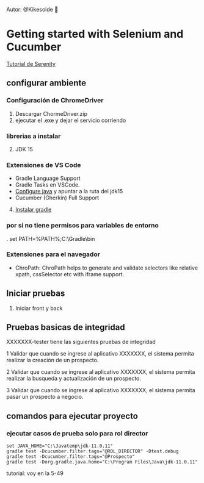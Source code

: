 Autor: @Kikesoide  :construction_worker:
# Getting started with Selenium and Cucumber

[Tutorial de Serenity](https://www.udemy.com/course/selenium-con-java-y-cucumber-el-curso-definitivo/)

## configurar ambiente
### Configuración de ChromeDriver 
1. Descargar ChormeDriver.zip
2. ejecutar el .exe y dejar el servicio corriendo
### librerias a instalar
2. JDK 15

### Extensiones de VS Code
- Gradle Language Support 
- Gradle Tasks en VSCode.
- [Configure java](https://marketplace.visualstudio.com/items?itemName=vscjava.vscode-java-pack) y apuntar a la ruta del jdk15
- Cucumber (Gherkin) Full Support

4. [Instalar gradle](https://gradle.org/install/)

### por si no tiene permisos para variables de entorno
. set PATH=%PATH%;C:\Gradle\bin

### Extensiones para el navegador
- ChroPath: ChroPath helps to generate and validate selectors like relative xpath, cssSelector etc with iframe support.


## Iniciar pruebas
1. Iniciar front y back
## Pruebas basicas de integridad

XXXXXXX-tester tiene las siguientes pruebas de integridad

1	Validar que cuando se ingrese al aplicativo XXXXXXX, el sistema permita realizar la creación de un prospecto. 

2	Validar que cuando se ingrese al aplicativo XXXXXXX, el sistema permita realizar la busqueda y actualización de un prospecto. 

3	Validar que cuando se ingrese al aplicativo XXXXXXX, el sistema permita pasar un prospecto a negocio. 

## comandos para ejecutar proyecto

### ejecutar casos de prueba solo para rol director

```
set JAVA_HOME="C:\Javatemp\jdk-11.0.11"
gradle test -Dcucumber.filter.tags="@ROL_DIRECTOR" -Dtest.debug
gradle test -Dcucumber.filter.tags="@Prospecto"
gradle test -Dorg.gradle.java.home="C:\Program Files\Java\jdk-11.0.11"

```

tutorial: voy en la 5-49
